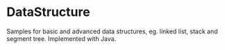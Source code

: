 # DataStructure
Samples for basic and advanced data structures, eg. linked list, stack and segment tree. Implemented with Java.
